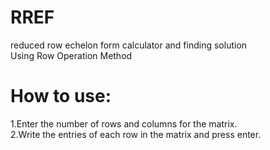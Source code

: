 # RREF <br>
reduced row echelon form calculator and finding solution  <br>
Using Row Operation Method <br>
#  How to use:  
1.Enter the number of rows and columns for the matrix. <br>
2.Write the entries of each row in the matrix and press enter. <br>
